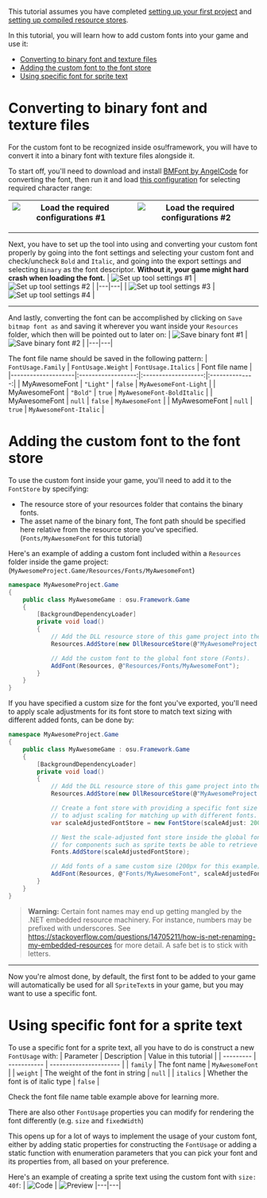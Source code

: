 This tutorial assumes you have completed [setting up your first project](/ppy/osu-framework/wiki/Setting-up-your-first-project) and [setting up compiled resource stores](Setting-Up-Compiled-Resource-Stores).

In this tutorial, you will learn how to add custom fonts into your game and use it:
* [Converting to binary font and texture files](#converting-to-bianry-font-and-texture-files)
* [Adding the custom font to the font store](#adding-the-custom-font-to-the-font-store)
* [Using specific font for sprite text](#using-specific-font-for-sprite-text)

# Converting to binary font and texture files
For the custom font to be recognized inside osu!framework, you will have to convert it into a binary font with texture files alongside it.

To start off, you'll need to download and install [BMFont by AngelCode](https://www.angelcode.com/products/bmfont) for converting the font, then run it and load [this configuration](/ppy/osu-framework/blob/master/osu.Framework/Resources/Fonts/bmfont.bmfc) for selecting required character range:

| ![Load the required configurations #1](https://i.imgur.com/bnl9Eqk.png) | ![Load the required configurations #2](https://i.imgur.com/dhUJnK7.png)
|---|---|

---

Next, you have to set up the tool into using and converting your custom font properly by going into the font settings and selecting your custom font and check/uncheck `Bold` and `Italic`, and going into the export settings and selecting `Binary` as the font descriptor. **Without it, your game might hard crash when loading the font.**
| ![Set up tool settings #1](https://i.imgur.com/IcJNRGd.png) | ![Set up tool settings #2](https://i.imgur.com/XfD7Duq.png) |
|---|---|
| ![Set up tool settings #3](https://i.imgur.com/psnr8Nq.png) | ![Set up tool settings #4](https://i.imgur.com/Oz33p4Y.png) |

---

And lastly, converting the font can be accomplished by clicking on `Save bitmap font as` and saving it wherever you want inside your `Resources` folder, which then will be pointed out to later on:
| ![Save binary font #1](https://i.imgur.com/hznyByh.png) | ![Save binary font #2](https://i.imgur.com/FtsomGj.png) |
|---|---|

The font file name should be saved in the following pattern:
| `FontUsage.Family` | `FontUsage.Weight` | `FontUsage.Italics` | Font file name |
|--------------------|:------------------:|:-------------------:|:--------------:|
| MyAwesomeFont | `"Light"` | `false` | `MyAwesomeFont-Light` |
| MyAwesomeFont | `"Bold"` | `true` | `MyAwesomeFont-BoldItalic` |
| MyAwesomeFont | `null` | `false` | `MyAwesomeFont` |
| MyAwesomeFont | `null` | `true` | `MyAwesomeFont-Italic` |

# Adding the custom font to the font store
To use the custom font inside your game, you'll need to add it to the `FontStore` by specifying:
 - The resource store of your resources folder that contains the binary fonts.
 - The asset name of the binary font, The font path should be specified here relative from the resource store you've specified. (`Fonts/MyAwesomeFont` for this tutorial)

Here's an example of adding a custom font included within a `Resources` folder inside the game project: (`MyAwesomeProject.Game/Resources/Fonts/MyAwesomeFont`)
```csharp
namespace MyAwesomeProject.Game
{
    public class MyAwesomeGame : osu.Framework.Game
    {
        [BackgroundDependencyLoader]
        private void load()
        {
            // Add the DLL resource store of this game project into the global resources store.
            Resources.AddStore(new DllResourceStore(@"MyAwesomeProject.dll"));

            // Add the custom font to the global font store (Fonts).
            AddFont(Resources, @"Resources/Fonts/MyAwesomeFont");
        }
    }
}
```

If you have specified a custom size for the font you've exported, you'll need to apply scale adjustments for its font store to match text sizing with different added fonts, can be done by:
```csharp
namespace MyAwesomeProject.Game
{
    public class MyAwesomeGame : osu.Framework.Game
    {
        [BackgroundDependencyLoader]
        private void load()
        {
            // Add the DLL resource store of this game project into the global resources store.
            Resources.AddStore(new DllResourceStore(@"MyAwesomeProject.dll"));

            // Create a font store with providing a specific font size (200px for this example) 
            // to adjust scaling for matching up with different fonts.
            var scaleAdjustedFontStore = new FontStore(scaleAdjust: 200);

            // Nest the scale-adjusted font store inside the global font store 
            // for components such as sprite texts be able to retrieve the custom font.
            Fonts.AddStore(scaleAdjustedFontStore);

            // Add fonts of a same custom size (200px for this example) to the scale-adjusted font store.
            AddFont(Resources, @"Fonts/MyAwesomeFont", scaleAdjustedFontStore);
        }
    }
}
```

> **Warning:**
> Certain font names may end up getting mangled by the .NET embedded resource machinery. For instance, numbers may be prefixed with underscores. See https://stackoverflow.com/questions/14705211/how-is-net-renaming-my-embedded-resources for more detail. A safe bet is to stick with letters.

---

Now you're almost done, by default, the first font to be added to your game will automatically be used for all `SpriteText`s in your game, but you may want to use a specific font.

# Using specific font for a sprite text

To use a specific font for a sprite text, all you have to do is construct a new `FontUsage` with:
| Parameter | Description | Value in this tutorial |
| --------- | ----------- | ---------------------- |
| `family` | The font name | `MyAwesomeFont` |
| `weight` | The weight of the font in string | `null` |
| `italics` | Whether the font is of italic type | `false` |

Check the font file name table example above for learning more.

There are also other `FontUsage` properties you can modify for rendering the font differently (e.g. `size` and `fixedWidth`)

This opens up for a lot of ways to implement the usage of your custom font, either by adding static properties for constructing the `FontUsage` or adding a static function with enumeration parameters that you can pick your font and its properties from, all based on your preference.

Here's an example of creating a sprite text using the custom font with `size: 40f`:
| ![Code](https://i.imgur.com/1MV0AZC.png) | ![Preview](https://i.imgur.com/LnohnKj.png)
|---|---|